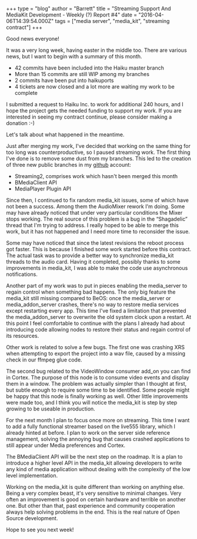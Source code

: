 +++
type = "blog"
author = "Barrett"
title = "Streaming Support And MediaKit Development - Weekly (?) Report #4"
date = "2016-04-06T14:39:54.000Z"
tags = ["media server", "media_kit", "streaming contract"]
+++

Good news everyone!

It was a very long week, having easter in the middle too. There are various news, but I want to begin with a summary of this month.

<ul>
 <li>42 commits have been included into the Haiku master branch</li>
 <li>More than 15 commits are still WIP among my branches</li>
 <li>2 commits have been put into haikuports</li>
 <li>4 tickets are now closed and a lot more are waiting my work to be complete</li>
</ul>

I submitted a request to Haiku Inc. to work for additional 240 hours, and I hope the project gets the needed funding to support my work. If you are interested in seeing my contract continue, please consider making a donation :-)

Let's talk about what happened in the meantime.
<!--more-->
Just after merging my work, I've decided that working on the same thing for too long was counterproductive, so I paused streaming work. The first thing I've done is to remove some dust from my branches. This led to the creation of three new public branches in my <a href="https://github.com/Barrett17">github</a> account:

<ul>
 <li>Streaming2, comprises work which hasn't been merged this month</li>
 <li>BMediaClient API</li>
 <li>MediaPlayer Plugin API</li>
</ul>
Since then, I continued to fix random media_kit issues, some of which have not been a success. Among them the AudioMixer rework I'm doing. Some may have already noticed that under very particular conditions the Mixer stops working. The real source of this problem is a bug in the “Shagadelic” thread that I'm trying to address. I really hoped to be able to merge this work, but it has not happened and I need more time to reconsider the issue.

Some may have noticed that since the latest revisions the reboot process got faster. This is because I finished some work started before this contract. The actual task was to provide a better way to synchronize media_kit threads to the audio card. Having it completed, possibly thanks to some improvements in media_kit, I was able to make the code use asynchronous notifications.

Another part of my work was to put in pieces enabling the media_server to regain control when something bad happens. The only big feature the media_kit still missing compared to BeOS: once the media_server or media_addon_server crashes, there's no way to restore media services except restarting every app. This time I've fixed a limitation that prevented the media_addon_server to overwrite the old system clock upon a restart. At this point I feel comfortable to continue with the plans I already had about introducing code allowing nodes to restore their status and regain control of its resources.

Other work is related to solve a few bugs. The first one was crashing XRS when attempting to export the project into a wav file, caused by a missing check in our ffmpeg glue code.

The second bug related to the VideoWindow consumer add_on you can find in Cortex. The purpose of this node is to consume video events and display them in a window. The problem was actually simpler than I thought at first, but subtle enough to require some time to be identified. Some people might be happy that this node is finally working as well. Other little improvements were made too, and I think you will notice the media_kit is step by step growing to be useable in production.

For the next month I plan to focus once more on streaming. This time I want to add a fully functional streamer based on the live555 library, which I already hinted at before. I plan to work on the server side reference management, solving the annoying bug that causes crashed applications to still appear under Media preferences and Cortex.

The BMediaClient API will be the next step on the roadmap. It is a plan to introduce a higher level API in the media_kit allowing developers to write any kind of media application without dealing with the complexity of the low level implementation.

Working on the media_kit is quite different than working on anything else. Being a very complex beast, it's very sensitive to minimal changes. Very often an improvement is good on certain hardware and terrible on another one. But other than that, past experience and community cooperation always help solving problems in the end. This is the real nature of Open Source development.

Hope to see you next week!